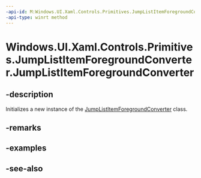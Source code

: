 ```yaml
---
-api-id: M:Windows.UI.Xaml.Controls.Primitives.JumpListItemForegroundConverter.#ctor
-api-type: winrt method
---
```


<!-- Method syntax
public JumpListItemForegroundConverter()
-->

# Windows.UI.Xaml.Controls.Primitives.JumpListItemForegroundConverter.JumpListItemForegroundConverter

## -description
Initializes a new instance of the [JumpListItemForegroundConverter](jumplistitemforegroundconverter.md) class.


## -remarks

## -examples

## -see-also
